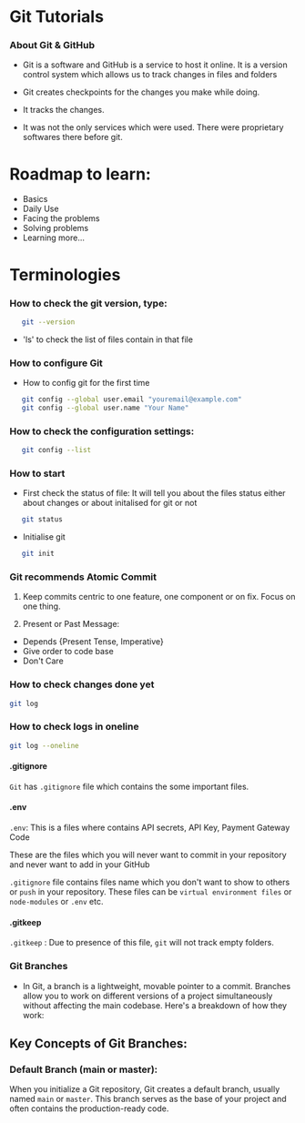 # Git Tutorials

### About Git & GitHub

- Git is a software and GitHub is a service to host it online. It is a version control system which allows us to track changes in files and folders

- Git creates checkpoints for the changes you make while doing.
- It tracks the changes.

- It was not the only services which were used. There were proprietary softwares there before git.

# Roadmap to learn:
- Basics
- Daily Use
- Facing the problems
- Solving problems
- Learning more...

# Terminologies
### How to check the git version, type:
```bash
   git --version
   ```

- 'ls' to check the list of files contain in that file

### How to configure Git
- How to config git for the first time

```bash
   git config --global user.email "youremail@example.com"
   git config --global user.name "Your Name"
   ```

### How to check the configuration settings:
```bash
   git config --list
   ```

### How to start
- First check the status of file: It will tell you about the files status either about changes or about initalised for git or not
```bash
   git status
   ```

- Initialise git
```bash
   git init
   ```

### Git recommends Atomic Commit
1. Keep commits centric to one feature, one component or on fix. Focus on one thing.

2. Present or Past Message:
- Depends {Present Tense, Imperative}
- Give order to code base
- Don't Care

### How to check changes done yet
```bash
git log
```

### How to check logs in oneline
```bash
git log --oneline
```

#### .gitignore
`Git` has `.gitignore` file which contains the some important files.

#### .env
`.env`: This is a files where contains API secrets, API Key, Payment Gateway Code

These are the files which you will never want to commit in your repository and never want to add in your GitHub

`.gitignore` file contains files name which you don't want to show to others or `push` in your repository. These files can be `virtual environment files` or `node-modules` or `.env` etc.

#### .gitkeep
`.gitkeep` : Due to presence of this file, `git` will not track empty folders.

### Git Branches
- In Git, a branch is a lightweight, movable pointer to a commit. Branches allow you to work on different versions of a project simultaneously without affecting the main codebase. Here's a breakdown of how they work:

## Key Concepts of Git Branches:

### Default Branch (main or master):
When you initialize a Git repository, Git creates a default branch, usually named `main` or `master`. This branch serves as the base of your project and often contains the production-ready code.
```bash

```